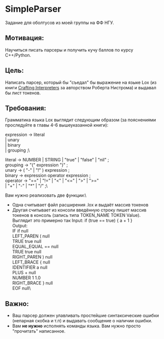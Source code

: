 # SimpleParser
Задание для оболтусов из моей группы на ФФ НГУ.

## Мотивация:
Научиться писать парсеры и получить кучу баллов по курсу C++/Python.

## Цель:
Написать парсер, который бы "съедал" бы выражение на языке Lox (из книги [Crafting Interpreters](https://craftinginterpreters.com) за авторством Роберта Нистрома) и выдавал бы лист токенов. 

## Требования: 
Грамматика языка Lox выглядит следующим образом (за пояснениями проследуйте в главы 4-6 вышеуказанной книги):

expression     → literal\
            | unary\
            | binary\
            | grouping ;\

literal        → NUMBER | STRING | "true" | "false" | "nil" ;\
grouping       → "(" expression ")" ;\
unary          → ( "-" | "!" ) expression ;\
binary         → expression operator expression ;\
operator       → "==" | "!=" | "<" | "<=" | ">" | ">="\
            | "+"  | "-"  | "*" | "/" ;\

Вам нужно реализовать две функции:\
* Одна считывает файл расширения .lox и выдаёт массив токенов
* Другая считывает из консоли введённую строку пишет массив токенов в консоль (запись типа TOKEN_NAME TOKEN Value).
Выглядит это примерно так
    Input: if (true == true) { a + 1 }\
    Output:\
    IF if null\
    LEFT_PAREN ( null\
    TRUE true null\
    EQUAL_EQUAL == null\
    TRUE true null\
    RIGHT_PAREN ) null\
    LEFT_BRACE { null\
    IDENTIFIER a null\
    PLUS + null\
    NUMBER 1 1.0\
    RIGHT_BRACE } null\
    EOF  null\

## Важно: 
* Ваш парсер должен улавливать простейшие синтаксические ошибки (непарная скобка и т.п) и выдавать сообщение о наличии ошибки.
* Вам **не нужно** исполнять команды языка. Вам нужно просто "прочитать" написанное.
